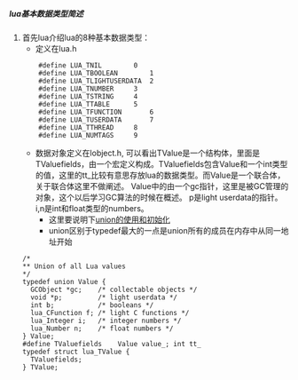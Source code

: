 ##### lua基本数据类型简述
1. 首先lua介绍lua的8种基本数据类型：
	- 定义在lua.h
	```
		#define LUA_TNIL		0
		#define LUA_TBOOLEAN		1
		#define LUA_TLIGHTUSERDATA	2
		#define LUA_TNUMBER		3
		#define LUA_TSTRING		4
		#define LUA_TTABLE		5
		#define LUA_TFUNCTION		6
		#define LUA_TUSERDATA		7
		#define LUA_TTHREAD		8
		#define LUA_NUMTAGS		9
	```
	- 数据对象定义在lobject.h, 可以看出TValue是一个结构体，里面是TValuefields，由一个宏定义构成。TValuefields包含Value和一个int类型的值，这里的tt_比较有意思存放lua的数据类型。而Value是一个联合体，关于联合体这里不做阐述。
	Value中的由一个gc指针，这里是被GC管理的对象，这个以后学习GC算法的时候在概述。
	p是light userdata的指针。i,n是int和float类型的numbers。
		- 这里要说明下[union的使用和初始化](http://c.biancheng.net/view/375.html)
		- union区别于typedef最大的一点是union所有的成员在内存中从同一地址开始
	```
	/*
	** Union of all Lua values
	*/
	typedef union Value {
	  GCObject *gc;    /* collectable objects */
	  void *p;         /* light userdata */
	  int b;           /* booleans */
	  lua_CFunction f; /* light C functions */
	  lua_Integer i;   /* integer numbers */
	  lua_Number n;    /* float numbers */
	} Value;
	#define TValuefields	Value value_; int tt_
	typedef struct lua_TValue {
	  TValuefields;
	} TValue;
	```